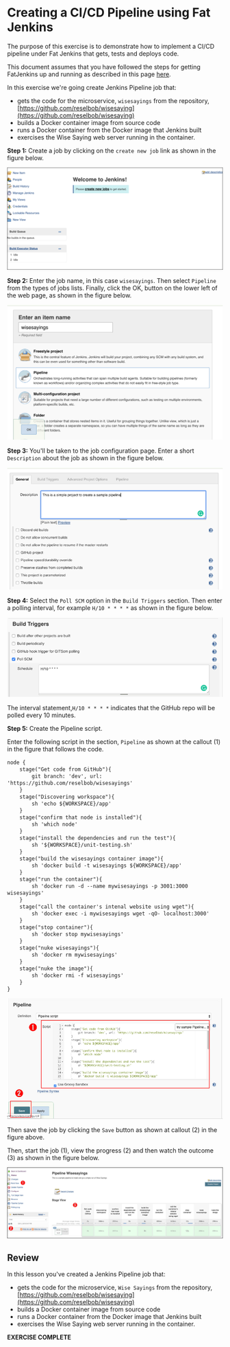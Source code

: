 # Creating a CI/CD Pipeline using Fat Jenkins

The purpose of this exercise is to demonstrate how to implement a CI/CD
pipeline under Fat Jenkins that gets, tests and deploys code.

This document assumes that you have followed the steps for getting FatJenkins up and running as
described in this page [here](README.md).
 
In this exercise we're going create Jenkins Pipeline job that:

* gets the code for the microservice, `wisesayings` from the repository, [https://github.com/reselbob/wisesaying](https://github.com/reselbob/wisesaying)
* builds a Docker container image from source code
* runs a Docker container from the Docker image that Jenkins built
* exercises the Wise Saying web server running in the container.

**Step 1:** Create a job by clicking on the `create new job` link as shown in the figure below.

![create job](images/create-job.png)

**Step 2:** Enter the job name, in this case `wisesayings`. Then select `Pipeline` from the types of jobs lists. 
Finally, click the OK, button on the lower left of the web page, as shown in the figure below.

![project name](images/enter-project-name.png)

**Step 3:** You'll be taken to the job configuration page. Enter a short `Description` about the job as 
shown in the figure below.

![enter description](images/jenkins-description.png)

**Step 4:** Select the `Poll SCM` option in the `Build Triggers` section. Then enter a polling
 interval, for example `H/10 * * * *` as shown in the figure below.

![set scm polling](images/poll-scm.png)

The interval statement,`H/10 * * * *` indicates that the GitHub repo will be polled every 10 minutes.

**Step 5:** Create the Pipeline script.

Enter the following script in the section, `Pipeline` as shown at the callout (1) in the figure that follows the code.

```
node {
    stage("Get code from GitHub"){
        git branch: 'dev', url: 'https://github.com/reselbob/wisesayings'
    }
    stage("Discovering workspace"){
        sh 'echo ${WORKSPACE}/app'
    }
    stage("confirm that node is installed"){
        sh 'which node'
    }
    stage("install the dependencies and run the test"){
        sh '${WORKSPACE}/unit-testing.sh'
    }
    stage("build the wisesayings container image"){
        sh 'docker build -t wisesayings ${WORKSPACE}/app'
    }
    stage("run the container"){
        sh 'docker run -d --name mywisesayings -p 3001:3000 wisesayings'
    }
    stage("call the container's intenal website using wget"){
        sh 'docker exec -i mywisesayings wget -qO- localhost:3000'
    }
    stage("stop container"){
        sh 'docker stop mywisesayings'
    }
    stage("nuke wisesayings"){
        sh 'docker rm mywisesayings'
    }
    stage("nuke the image"){
        sh 'docker rmi -f wisesayings'
    }
}
```

![enter script](images/jenkins-script.jpg)

Then save the job by clicking the `Save` button as shown at callout (2) in the figure above.

Then, start the job (1), view the progress (2) and then watch the outcome (3) as shown in the figure below.

![run job](images/jenkins-build.jpg)

## Review

In this lesson you've created a Jenkins Pipeline job that:

* gets the code for the microservice, `Wise Sayings` from the repository, [https://github.com/reselbob/wisesaying](https://github.com/reselbob/wisesaying)
* builds a Docker container image from source code
* runs a Docker container from the Docker image that Jenkins built
* exercises the Wise Saying web server running in the container.

**EXERCISE COMPLETE**